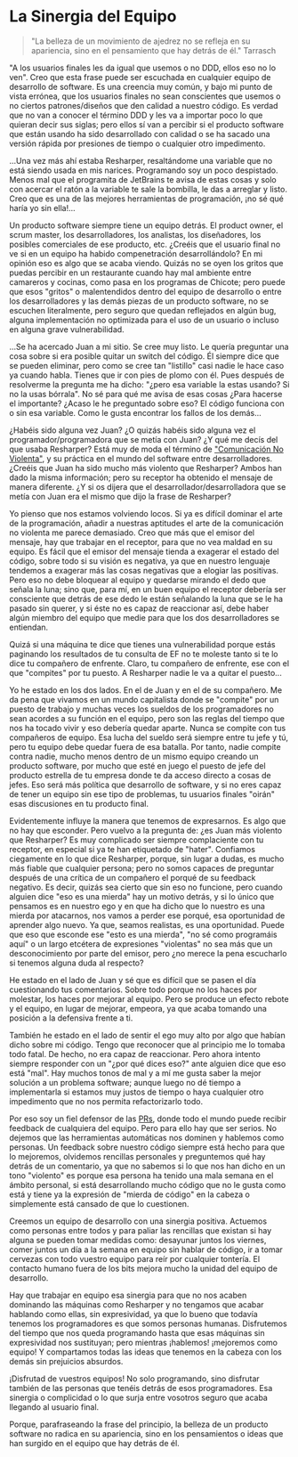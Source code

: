 # La Sinergia del Equipo

> "La belleza de un movimiento de ajedrez no se refleja en su apariencia, sino en el pensamiento que hay detrás de él." Tarrasch

"A los usuarios finales les da igual que usemos o no DDD, ellos eso no lo ven". Creo que esta frase puede ser escuchada en cualquier equipo de desarrollo de software. Es una creencia muy común, y bajo mi punto de vista errónea, que los usuarios finales no sean conscientes que usemos o no ciertos patrones/diseños que den calidad a nuestro código. Es verdad que no van a conocer el término DDD y les va a importar poco lo que quieran decir sus siglas; pero ellos sí van a percibir si el producto software que están usando ha sido desarrollado con calidad o se ha sacado una versión rápida por presiones de tiempo o cualquier otro impedimento.

...Una vez más ahí estaba Resharper, resaltándome una variable que no está siendo usada en mis narices. Programando soy un poco despistado. Menos mal que el programita de JetBrains te avisa de estas cosas y solo con acercar el ratón a la variable te sale la bombilla, le das a arreglar y listo. Creo que es una de las mejores herramientas de programación, ¡no sé qué haría yo sin ella!...

Un producto software siempre tiene un equipo detrás. El product owner, el scrum master, los desarrolladores, los analistas, los diseñadores, los posibles comerciales de ese producto, etc. ¿Creéis que el usuario final no ve si en un equipo ha habido compenetración desarrollándolo? En mi opinión eso es algo que se acaba viendo. Quizás no se oyen los gritos que puedas percibir en un restaurante cuando hay mal ambiente entre camareros y cocinas, como pasa en los programas de Chicote; pero puede que esos "gritos" o malentendidos dentro del equipo de desarrollo o entre los desarrolladores y las demás piezas de un producto software, no se escuchen literalmente, pero seguro que quedan reflejados en algún bug, alguna implementación no optimizada para el uso de un usuario o incluso en alguna grave vulnerabilidad.

...Se ha acercado Juan a mi sitio. Se cree muy listo. Le quería preguntar una cosa sobre si era posible quitar un switch del código. Él siempre dice que se pueden eliminar, pero como se cree tan "listillo" casi nadie le hace caso ya cuando habla. Tienes que ir con pies de plomo con él. Pues después de resolverme la pregunta me ha dicho: "¿pero esa variable la estas usando? Si no la usas bórrala". No sé para qué me avisa de esas cosas ¿Para hacerse el importante? ¿Acaso le he preguntado sobre eso? El código funciona con o sin esa variable. Como le gusta encontrar los fallos de los demás...

¿Habéis sido alguna vez Juan? ¿O quizás habéis sido alguna vez el programador/programadora que se metía con Juan? ¿Y qué me decís del que usaba Resharper? Está muy de moda el término de ["Comunicación No Violenta"](http://www.comunicacionnoviolenta.com/), y su práctica en el mundo del software entre desarrolladores. ¿Creéis que Juan ha sido mucho más violento que Resharper? Ambos han dado la misma información; pero su receptor ha obtenido el mensaje de manera diferente. ¿Y si os dijera que el desarrollador/desarrolladora que se metía con Juan era el mismo que dijo la frase de Resharper?

Yo pienso que nos estamos volviendo locos. Si ya es difícil dominar el arte de la programación, añadir a nuestras aptitudes el arte de la comunicación no violenta me parece demasiado. Creo que más que el emisor del mensaje, hay que trabajar en el receptor, para que no vea maldad en su equipo. Es fácil que el emisor del mensaje tienda a exagerar el estado del código, sobre todo si su visión es negativa, ya que en nuestro lenguaje tendemos a exagerar más las cosas negativas que a elogiar las positivas. Pero eso no debe bloquear al equipo y quedarse mirando el dedo que señala la luna; sino que, para mí, en un buen equipo el receptor debería ser consciente que detrás de ese dedo le están señalando la luna que se le ha pasado sin querer, y si éste no es capaz de reaccionar así, debe haber algún miembro del equipo que medie para que los dos desarrolladores se entiendan.

Quizá si una máquina te dice que tienes una vulnerabilidad porque estás paginando los resultados de tu consulta de EF no te moleste tanto si te lo dice tu compañero de enfrente. Claro, tu compañero de enfrente, ese con el que "compites" por tu puesto. A Resharper nadie le va a quitar el puesto... 

Yo he estado en los dos lados. En el de Juan y en el de su compañero. Me da pena que vivamos en un mundo capitalista donde se "compite" por un puesto de trabajo y muchas veces los sueldos de los programadores no sean acordes a su función en el equipo, pero son las reglas del tiempo que nos ha tocado vivir y eso debería quedar aparte. Nunca se compite con tus compañeros de equipo. Esa lucha del sueldo será siempre entre tu jefe y tú, pero tu equipo debe quedar fuera de esa batalla. Por tanto, nadie compite contra nadie, mucho menos dentro de un mismo equipo creando un producto software, por mucho que esté en juego el puesto de jefe del producto estrella de tu empresa donde te da acceso directo a cosas de jefes. Eso será más política que desarrollo de software, y si no eres capaz de tener un equipo sin ese tipo de problemas, tu usuarios finales "oirán" esas discusiones en tu producto final.

Evidentemente influye la manera que tenemos de expresarnos. Es algo que no hay que esconder. Pero vuelvo a la pregunta de: ¿es Juan más violento que Resharper? Es muy complicado ser siempre complaciente con tu receptor, en especial si ya te han etiquetado de "hater". Confiamos ciegamente en lo que dice Resharper, porque, sin lugar a dudas, es mucho más fiable que cualquier persona; pero no somos capaces de preguntar después de una crítica de un compañero el porqué de su feedback negativo. Es decir, quizás sea cierto que sin eso no funcione, pero cuando alguien dice "eso es una mierda" hay un motivo detrás, y si lo único que pensamos es en nuestro ego y en que ha dicho que lo nuestro es una mierda por atacarnos, nos vamos a perder ese porqué, esa oportunidad de aprender algo nuevo. Ya que, seamos realistas, es una oportunidad. Puede que eso que esconde ese "esto es una mierda", "no sé como programáis aquí" o un largo etcétera de expresiones "violentas" no sea más que un desconocimiento por parte del emisor, pero ¿no merece la pena escucharlo si tenemos alguna duda al respecto?

He estado en el lado de Juan y sé que es difícil que se pasen el día cuestionando tus comentarios. Sobre todo porque no los haces por molestar, los haces por mejorar al equipo. Pero se produce un efecto rebote y el equipo, en lugar de mejorar, empeora, ya que acaba tomando una posición a la defensiva frente a ti. 

También he estado en el lado de sentir el ego muy alto por algo que habían dicho sobre mi código. Tengo que reconocer que al principio me lo tomaba todo fatal. De hecho, no era capaz de reaccionar. Pero ahora intento siempre responder con un "¿por qué dices eso?" ante alguien dice que eso está "mal". Hay muchos tonos de mal y a mí me gusta saber la mejor solución a un problema software; aunque luego no dé tiempo a implementarla si estamos muy justos de tiempo o haya cualquier otro impedimento que no nos permita refactorizarlo todo. 

Por eso soy un fiel defensor de las [PRs](http://www.nocountryforgeeks.com/pull-requests/), donde todo el mundo puede recibir feedback de cualquiera del equipo. Pero para ello hay que ser serios. No dejemos que las herramientas automáticas nos dominen y hablemos como personas. Un feedback sobre nuestro código siempre está hecho para que lo mejoremos, olvidemos rencillas personales y preguntemos qué hay detrás de un comentario, ya que no sabemos si lo que nos han dicho en un tono "violento" es porque esa persona ha tenido una mala semana en el ámbito personal, si está desarrollando mucho código que no le gusta como está y tiene ya la expresión de "mierda de código" en la cabeza o simplemente está cansado de que lo cuestionen.

Creemos un equipo de desarrollo con una sinergia positiva. Actuemos como personas entre todos y para paliar las rencillas que existan si hay alguna se pueden tomar medidas como: desayunar juntos los viernes, comer juntos un día a la semana en equipo sin hablar de código, ir a tomar cervezas con todo vuestro equipo para reír por cualquier tontería. El contacto humano fuera de los bits mejora mucho la unidad del equipo de desarrollo. 

Hay que trabajar en equipo esa sinergia para que no nos acaben dominando las máquinas como Resharper y no tengamos que acabar hablando como ellas, sin expresividad, ya que lo bueno que todavía tenemos los programadores es que somos personas humanas. Disfrutemos del tiempo que nos queda programando hasta que esas máquinas sin expresividad nos sustituyan; pero mientras ¡hablemos! ¡mejoremos como equipo! Y compartamos todas las ideas que tenemos en la cabeza con los demás sin prejuicios absurdos.

¡Disfrutad de vuestros equipos! No solo programando, sino disfrutar también de las personas que tenéis detrás de esos programadores. Esa sinergia o complicidad o lo que surja entre vosotros seguro que acaba llegando al usuario final.

Porque, parafraseando la frase del principio, la belleza de un producto software no radica en su apariencia, sino en los pensamientos o ideas que han surgido en el equipo que hay detrás de él. 
